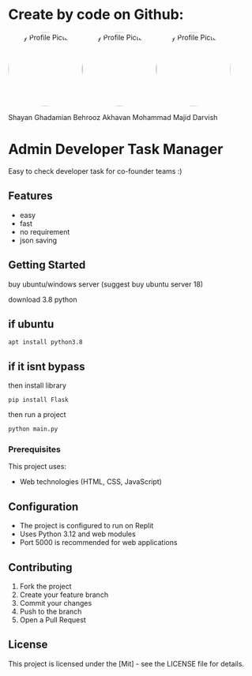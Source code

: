 
# Create by code on Github:

<img src="https://github.com/shayanghad0.png" width="150" style="border-radius: 50%;" alt="My Profile Picture"><img src="https://github.com/behroozkhann.png" width="150" style="border-radius: 50%;" alt="My Profile Picture"><img src="https://github.com/mmdarvish.png" width="150" style="border-radius: 50%;" alt="My Profile Picture"> 

Shayan Ghadamian               Behrooz Akhavan               Mohammad Majid Darvish

##

# Admin Developer Task Manager

Easy to check developer task for co-founder teams :)

## Features

- easy
- fast
- no requirement
- json saving

## Getting Started

buy ubuntu/windows server (suggest buy ubuntu server 18)

download 3.8 python
## if ubuntu
```install on ubuntu
apt install python3.8
```
## if it isnt bypass
then install library

```install library
pip install Flask
```

then run a project

```python
python main.py
```

### Prerequisites

This project uses:
- Web technologies (HTML, CSS, JavaScript)

## Configuration

- The project is configured to run on Replit
- Uses Python 3.12 and web modules
- Port 5000 is recommended for web applications

## Contributing

1. Fork the project
2. Create your feature branch
3. Commit your changes
4. Push to the branch
5. Open a Pull Request

## License

This project is licensed under the [Mit] - see the LICENSE file for details.
